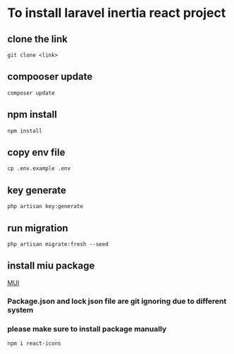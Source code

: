 # To install laravel inertia react project 

## clone the link 
`git clone <link>`

## compooser update
`composer update`

## npm install
`npm install`

## copy env file
`cp .env.example .env`

## key generate
`php artisan key:generate`

## run migration 
`php artisan migrate:fresh --seed`

## install miu package
[MUI](https://mui.com/material-ui/react-switch/)

### Package.json and lock json file are git ignoring due to different system 
### please make sure to install package manually

`npm i react-icons`


